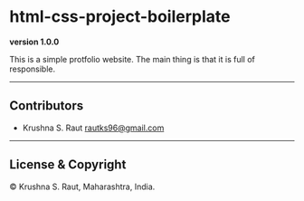 # html-css-project-boilerplate
**version 1.0.0**

This is a simple protfolio website.
The main thing is that it is full of responsible.

---

## Contributors

- Krushna S. Raut <rautks96@gmail.com>

---

## License & Copyright

© Krushna S. Raut, Maharashtra, India.
